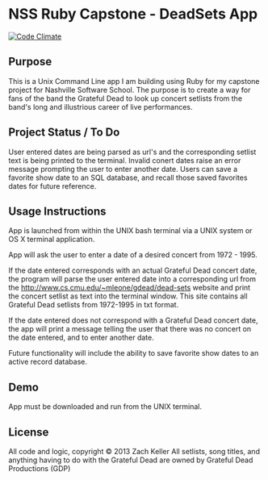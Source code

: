 <h1>NSS Ruby Capstone - DeadSets App</h1>

[![Code Climate](https://codeclimate.com/github/zkellerdevelops/deadsets.png)](https://codeclimate.com/github/zkellerdevelops/deadsets)

<h2>Purpose</h2>

<p>This is a Unix Command Line app I am building using Ruby for my capstone project for Nashville Software School.
The purpose is to create a way for fans of the band the Grateful Dead to look up concert setlists from the band's long and illustrious career of live performances.</p>


<h2>Project Status / To Do</h2>

<p>User entered dates are being parsed as url's and the corresponding setlist text is being printed to the terminal. Invalid conert dates raise an error message prompting the user to enter another date. Users can save a favorite show date to an SQL database, and recall those saved favorites dates for future reference.</p>



<h2>Usage Instructions</h2>

<p>App is launched from within the UNIX bash terminal via a UNIX system or OS X terminal application.

App will ask the user to enter a date of a desired concert from 1972 - 1995.

If the date entered corresponds with an actual Grateful Dead concert date, the program will parse the user entered date into a corresponding url from the http://www.cs.cmu.edu/~mleone/gdead/dead-sets website and print the concert setlist as text into the terminal window. This site contains all Grateful Dead setlists from 1972-1995 in txt format.

If the date entered does not correspond with a Grateful Dead concert date, the app will print a message telling the user that there was no concert on the date entered, and to enter another date.

Future functionality will include the ability to save favorite show dates to an active record database.<p>




<h2>Demo</h2>

<p>App must be downloaded and run from the UNIX terminal.</p>




<h2>License</h2>

<p>All code and logic, copyright © 2013 Zach Keller
All setlists, song titles, and anything having to do with the Grateful Dead are owned by Grateful Dead Productions (GDP)</p>
